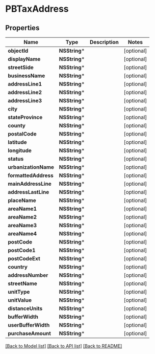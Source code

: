 # PBTaxAddress

## Properties
Name | Type | Description | Notes
------------ | ------------- | ------------- | -------------
**objectId** | **NSString*** |  | [optional] 
**displayName** | **NSString*** |  | [optional] 
**streetSide** | **NSString*** |  | [optional] 
**businessName** | **NSString*** |  | [optional] 
**addressLine1** | **NSString*** |  | [optional] 
**addressLine2** | **NSString*** |  | [optional] 
**addressLine3** | **NSString*** |  | [optional] 
**city** | **NSString*** |  | [optional] 
**stateProvince** | **NSString*** |  | [optional] 
**county** | **NSString*** |  | [optional] 
**postalCode** | **NSString*** |  | [optional] 
**latitude** | **NSString*** |  | [optional] 
**longitude** | **NSString*** |  | [optional] 
**status** | **NSString*** |  | [optional] 
**urbanizationName** | **NSString*** |  | [optional] 
**formattedAddress** | **NSString*** |  | [optional] 
**mainAddressLine** | **NSString*** |  | [optional] 
**addressLastLine** | **NSString*** |  | [optional] 
**placeName** | **NSString*** |  | [optional] 
**areaName1** | **NSString*** |  | [optional] 
**areaName2** | **NSString*** |  | [optional] 
**areaName3** | **NSString*** |  | [optional] 
**areaName4** | **NSString*** |  | [optional] 
**postCode** | **NSString*** |  | [optional] 
**postCode1** | **NSString*** |  | [optional] 
**postCodeExt** | **NSString*** |  | [optional] 
**country** | **NSString*** |  | [optional] 
**addressNumber** | **NSString*** |  | [optional] 
**streetName** | **NSString*** |  | [optional] 
**unitType** | **NSString*** |  | [optional] 
**unitValue** | **NSString*** |  | [optional] 
**distanceUnits** | **NSString*** |  | [optional] 
**bufferWidth** | **NSString*** |  | [optional] 
**userBufferWidth** | **NSString*** |  | [optional] 
**purchaseAmount** | **NSString*** |  | [optional] 

[[Back to Model list]](../README.md#documentation-for-models) [[Back to API list]](../README.md#documentation-for-api-endpoints) [[Back to README]](../README.md)


